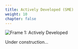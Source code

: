 ```yaml
---
title: Actively Developed (SME)
weight: 10
chapter: false
---
```


![Frame 1: Actively Developed](/s2dm/images/actively%20developed.png)

Under construction...
